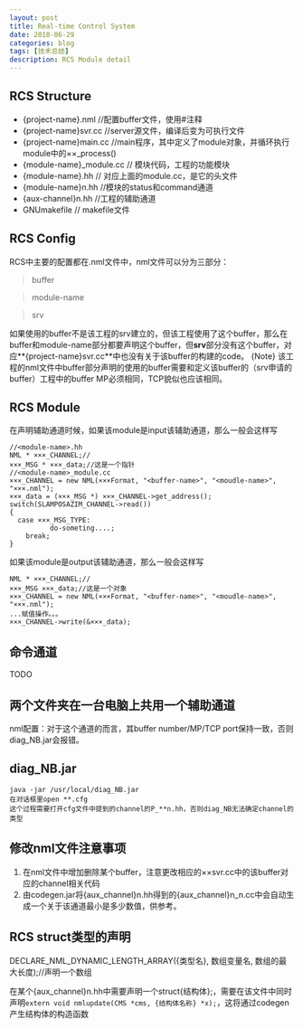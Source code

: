 ```yaml
---
layout: post
title: Real-time Control System
date: 2018-06-29
categories: blog
tags: [技术总结]
description: RCS Module detail
---
```


## RCS Structure

- \{project-name\}.nml //配置buffer文件，使用\#注释
- \{project-name\}svr.cc //server源文件，编译后变为可执行文件
- \{project-name\}main.cc //main程序，其中定义了module对象，并循环执行module中的××_process\(\)
- \{module-name\}_module.cc // 模块代码，工程的功能模块
- \{module-name\}.hh // 对应上面的module.cc，是它的头文件
- \{module-name\}n.hh //模块的status和command通道
- \{aux-channel\}n.hh //工程的辅助通道
- GNUmakefile // makefile文件

## RCS Config

RCS中主要的配置都在.nml文件中，nml文件可以分为三部分：

> buffer

> module-name

> srv

如果使用的buffer不是该工程的srv建立的，但该工程使用了这个buffer，那么在buffer和module-name部分都要声明这个buffer，但**srv**部分没有这个buffer，对应**\{project-name\}svr.cc**中也没有关于该buffer的构建的code。
\{Note\} 该工程的nml文件中buffer部分声明的使用的buffer需要和定义该buffer的（srv申请的buffer）工程中的buffer MP必须相同，TCP貌似也应该相同。

## RCS Module

在声明辅助通道时候，如果该module是input该辅助通道，那么一般会这样写

```
//<module-name>.hh
NML * ×××_CHANNEL;//
×××_MSG * ×××_data;//这是一个指针
//<module-name>_module.cc
×××_CHANNEL = new NML(×××Format, "<buffer-name>", "<moudle-name>", "×××.nml");
×××_data = (×××_MSG *) ×××_CHANNEL->get_address();
switch(SLAMPOSAZIM_CHANNEL->read())
{
  case ×××_MSG_TYPE:
          do-someting....;
	break;
}
```

如果该module是output该辅助通道，那么一般会这样写

```
NML * ×××_CHANNEL;//
×××_MSG ×××_data;//这是一个对象
×××_CHANNEL = new NML(×××Format, "<buffer-name>", "<moudle-name>", "×××.nml");
...赋值操作。。。
×××_CHANNEL->write(&×××_data);
```

## 命令通道

TODO

## 两个文件夹在一台电脑上共用一个辅助通道

nml配置：对于这个通道的而言，其buffer number/MP/TCP port保持一致，否则diag_NB.jar会报错。

## diag_NB.jar

```
java -jar /usr/local/diag_NB.jar
在对话框里open **.cfg
这个过程需要打开cfg文件中提到的channel的P_**n.hh，否则diag_NB无法确定channel的类型
```

## 修改nml文件注意事项

1. 在nml文件中增加删除某个buffer，注意更改相应的××svr.cc中的该buffer对应的channel相关代码
2. 由codegen.jar将{aux_channel}n.hh得到的{aux_channel}n_n.cc中会自动生成一个关于该通道最小是多少数值，供参考。


## RCS struct类型的声明

DECLARE_NML_DYNAMIC_LENGTH_ARRAY({类型名}, 数组变量名, 数组的最大长度);//声明一个数组

在某个{aux_channel}n.hh中需要声明一个struct{结构体};，需要在该文件中同时声明```extern void nmlupdate(CMS *cms, {结构体名称} *x);```，这将通过codegen产生结构体的构造函数
